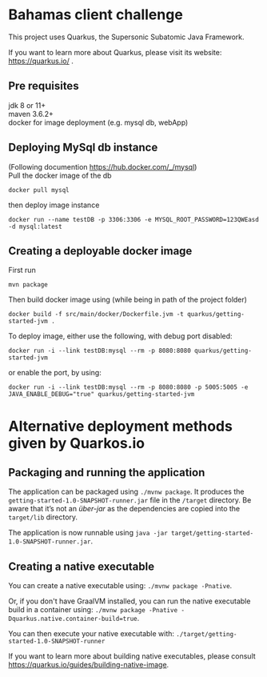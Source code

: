 # Bahamas client challenge

This project uses Quarkus, the Supersonic Subatomic Java Framework.

If you want to learn more about Quarkus, please visit its website: https://quarkus.io/ .



## Pre requisites
jdk 8 or 11+ \
maven 3.6.2+ \
docker for image deployment (e.g. mysql db, webApp)

## Deploying MySql db instance
(Following documention https://hub.docker.com/_/mysql) \
Pull the docker image of the db
````
docker pull mysql
````
then deploy image instance
````
docker run --name testDB -p 3306:3306 -e MYSQL_ROOT_PASSWORD=123QWEasd -d mysql:latest
````
## Creating a deployable docker image
First run 
````
mvn package
````

Then build docker image using (while being in path of the project folder)
````
docker build -f src/main/docker/Dockerfile.jvm -t quarkus/getting-started-jvm .
````

To deploy image, either use the following, with debug port disabled:
````
docker run -i --link testDB:mysql --rm -p 8080:8080 quarkus/getting-started-jvm
````
or enable the port, by using:
````
docker run -i --link testDB:mysql --rm -p 8080:8080 -p 5005:5005 -e JAVA_ENABLE_DEBUG="true" quarkus/getting-started-jvm
````


# Alternative deployment methods given by Quarkos.io
## Packaging and running the application

The application can be packaged using `./mvnw package`.
It produces the `getting-started-1.0-SNAPSHOT-runner.jar` file in the `/target` directory.
Be aware that it’s not an _über-jar_ as the dependencies are copied into the `target/lib` directory.

The application is now runnable using `java -jar target/getting-started-1.0-SNAPSHOT-runner.jar`.

## Creating a native executable

You can create a native executable using: `./mvnw package -Pnative`.

Or, if you don't have GraalVM installed, you can run the native executable build in a container using: `./mvnw package -Pnative -Dquarkus.native.container-build=true`.

You can then execute your native executable with: `./target/getting-started-1.0-SNAPSHOT-runner`

If you want to learn more about building native executables, please consult https://quarkus.io/guides/building-native-image.